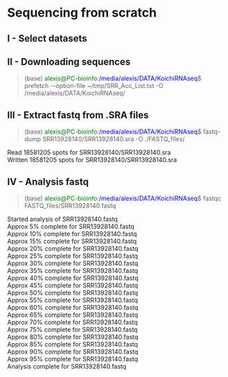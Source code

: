 # Sequencing from scratch

## I - Select datasets

## II - Downloading sequences

> (base) <span style="color:green">alexis@PC-bioinfo</span>:<span style="color:blue">/media/alexis/DATA/KoichiRNAseq</span>$ prefetch --option-file ~/tmp/SRR_Acc_List.txt -O /media/alexis/DATA/KoichiRNAseq/

## III - Extract fastq from .SRA files

> (base) <span style="color:green">alexis@PC-bioinfo</span>:<span style="color:blue">/media/alexis/DATA/KoichiRNAseq</span>$ fastq-dump SRR13928140/SRR13928140.sra -O ./FASTQ_files/

Read 18581205 spots for SRR13928140/SRR13928140.sra  
Written 18581205 spots for SRR13928140/SRR13928140.sra

## IV - Analysis fastq

> (base) <span style="color:green">alexis@PC-bioinfo</span>:<span style="color:blue">/media/alexis/DATA/KoichiRNAseq</span>$ fastqc FASTQ_files/SRR13928140.fastq

Started analysis of SRR13928140.fastq  
Approx 5% complete for SRR13928140.fastq  
Approx 10% complete for SRR13928140.fastq  
Approx 15% complete for SRR13928140.fastq  
Approx 20% complete for SRR13928140.fastq  
Approx 25% complete for SRR13928140.fastq  
Approx 30% complete for SRR13928140.fastq  
Approx 35% complete for SRR13928140.fastq  
Approx 40% complete for SRR13928140.fastq  
Approx 45% complete for SRR13928140.fastq  
Approx 50% complete for SRR13928140.fastq  
Approx 55% complete for SRR13928140.fastq  
Approx 60% complete for SRR13928140.fastq  
Approx 65% complete for SRR13928140.fastq  
Approx 70% complete for SRR13928140.fastq  
Approx 75% complete for SRR13928140.fastq  
Approx 80% complete for SRR13928140.fastq  
Approx 85% complete for SRR13928140.fastq  
Approx 90% complete for SRR13928140.fastq  
Approx 95% complete for SRR13928140.fastq  
Analysis complete for SRR13928140.fastq  
